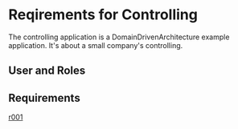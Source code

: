 # Reqirements for Controlling
The controlling application is a DomainDrivenArchitecture example application. It's about a small company's controlling.

## User and Roles

## Requirements
[r001](requirements/req/R001)
